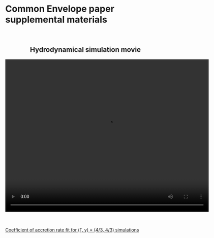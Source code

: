 # Common Envelope paper supplemental materials

<br>
<center>
<h2>
Hydrodynamical simulation movie
</h2>
<video width="640" height="480" controls>
<source src="hydro_sim_q0pt1_erho0pt47_movie.mp4" type="video/mp4">
</video>
</center>
<br>
<br>

<a href="logmdot3_fit_to_runs_g43_nolfs.html">Coefficient of accretion rate fit for (&Gamma;, &gamma;) = (4/3, 4/3) simulations</a>
